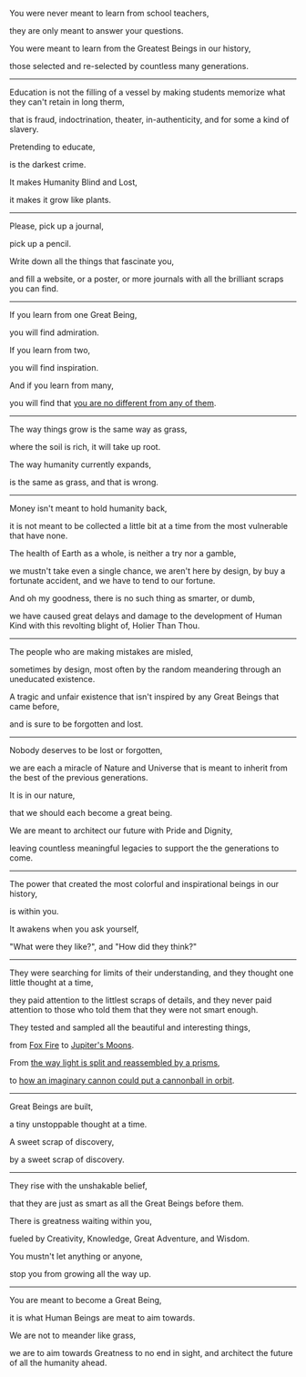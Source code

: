 You were never meant to learn from school teachers,

they are only meant to answer your questions.

You were meant to learn from the Greatest Beings in our history,

those selected and re-selected by countless many generations.

---

Education is not the filling of a vessel by making students memorize what they can't retain in long therm,

that is fraud, indoctrination, theater, in-authenticity, and for some a kind of slavery.

Pretending to educate,

is the darkest crime.

It makes Humanity Blind and Lost,

it makes it grow like plants.

---

Please, pick up a journal,

pick up a pencil.

Write down all the things that fascinate you,

and fill a website, or a poster, or more journals with all the brilliant scraps you can find.

---

If you learn from one Great Being,

you will find admiration.

If you learn from two,

you will find inspiration.

And if you learn from many,

you will find that [you are no different from any of them](https://www.youtube.com/watch?v=mQPEZdBTOeE).

---

The way things grow is the same way as grass,

where the soil is rich, it will take up root.

The way humanity currently expands,

is the same as grass, and that is wrong.

---

Money isn't meant to hold humanity back,

it is not meant to be collected a little bit at a time from the most vulnerable that have none.

The health of Earth as a whole, is neither a try nor a gamble,

we mustn't take even a single chance, we aren't here by design, by buy a fortunate accident, and we have to tend to our fortune.

And oh my goodness, there is no such thing as smarter, or dumb,

we have caused great delays and damage to the development of Human Kind with this revolting blight of, Holier Than Thou.

---

The people who are making mistakes are misled,

sometimes by design, most often by the random meandering through an uneducated existence.

A tragic and unfair existence that isn't inspired by any Great Beings that came before,

and is sure to be forgotten and lost.

---

Nobody deserves to be lost or forgotten,

we are each a miracle of Nature and Universe that is meant to inherit from the best of the previous generations.

It is in our nature,

that we should each become a great being.

We are meant to architect our future with Pride and Dignity,

leaving countless meaningful legacies to support the the generations to come.

---

The power that created the most colorful and inspirational beings in our history,

is within you.

It awakens when you ask yourself,

"What were they like?", and "How did they think?"

---

They were searching for limits of their understanding, and they thought one little thought at a time,

they paid attention to the littlest scraps of details, and they never paid attention to those who told them that they were not smart enough.

They tested and sampled all the beautiful and interesting things,

from [Fox Fire](https://en.wikipedia.org/wiki/Foxfire) to [Jupiter's Moons](https://en.wikipedia.org/wiki/Galileo_Galilei#Jupiter's_moons).

From [the way light is split and reassembled by a prisms](https://www.youtube.com/watch?v=6_HroTxaZe0),

to [how an imaginary cannon could put a cannonball in orbit](https://www.youtube.com/watch?v=MpiknSRTmT4).

---

Great Beings are built,

a tiny unstoppable thought at a time.

A sweet scrap of discovery,

by a sweet scrap of discovery.

---

They rise with the unshakable belief,

that they are just as smart as all the Great Beings before them.

There is greatness waiting within you,

fueled by Creativity, Knowledge, Great Adventure, and Wisdom.

You mustn't let anything or anyone,

stop you from growing all the way up.

---

You are meant to become a Great Being,

it is what Human Beings are meat to aim towards.

We are not to meander like grass,

we are to aim towards Greatness to no end in sight, and architect the future of all the humanity ahead.
